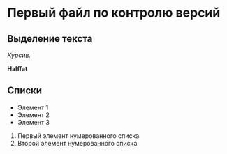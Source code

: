 # Первый файл по контролю версий


## Выделение текста

*Курсив.* 

**Halffat**

## Списки

* Элемент 1
* Элемент 2
* Элемент 3

1. Первый элемент нумерованного списка
2. Второй элемент нумерованного списка


